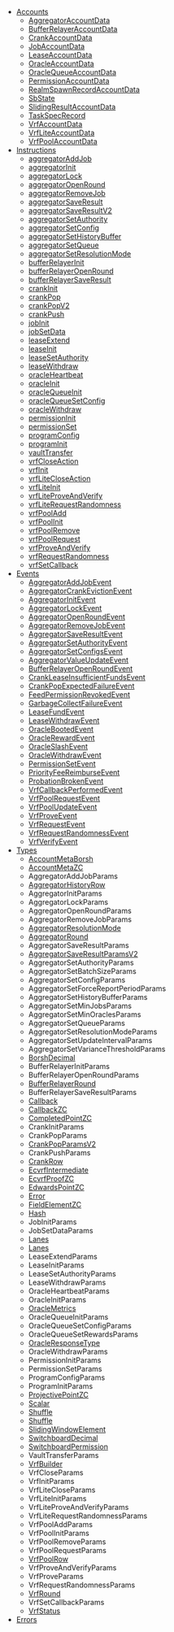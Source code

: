 - [Accounts](/solana/idl/accounts/)
  - [AggregatorAccountData](/solana/idl/accounts/AggregatorAccountData)
  - [BufferRelayerAccountData](/solana/idl/accounts/BufferRelayerAccountData)
  - [CrankAccountData](/solana/idl/accounts/CrankAccountData)
  - [JobAccountData](/solana/idl/accounts/JobAccountData)
  - [LeaseAccountData](/solana/idl/accounts/LeaseAccountData)
  - [OracleAccountData](/solana/idl/accounts/OracleAccountData)
  - [OracleQueueAccountData](/solana/idl/accounts/OracleQueueAccountData)
  - [PermissionAccountData](/solana/idl/accounts/PermissionAccountData)
  - [RealmSpawnRecordAccountData](/solana/idl/accounts/RealmSpawnRecordAccountData)
  - [SbState](/solana/idl/accounts/SbState)
  - [SlidingResultAccountData](/solana/idl/accounts/SlidingResultAccountData)
  - [TaskSpecRecord](/solana/idl/accounts/TaskSpecRecord)
  - [VrfAccountData](/solana/idl/accounts/VrfAccountData)
  - [VrfLiteAccountData](/solana/idl/accounts/VrfLiteAccountData)
  - [VrfPoolAccountData](/solana/idl/accounts/VrfPoolAccountData)
- [Instructions](/solana/idl/instructions)
  - [aggregatorAddJob](/solana/idl/instructions/aggregatorAddJob)
  - [aggregatorInit](/solana/idl/instructions/aggregatorInit)
  - [aggregatorLock](/solana/idl/instructions/aggregatorLock)
  - [aggregatorOpenRound](/solana/idl/instructions/aggregatorOpenRound)
  - [aggregatorRemoveJob](/solana/idl/instructions/aggregatorRemoveJob)
  - [aggregatorSaveResult](/solana/idl/instructions/aggregatorSaveResult)
  - [aggregatorSaveResultV2](/solana/idl/instructions/aggregatorSaveResultV2)
  - [aggregatorSetAuthority](/solana/idl/instructions/aggregatorSetAuthority)
  - [aggregatorSetConfig](/solana/idl/instructions/aggregatorSetConfig)
  - [aggregatorSetHistoryBuffer](/solana/idl/instructions/aggregatorSetHistoryBuffer)
  - [aggregatorSetQueue](/solana/idl/instructions/aggregatorSetQueue)
  - [aggregatorSetResolutionMode](/solana/idl/instructions/aggregatorSetResolutionMode)
  - [bufferRelayerInit](/solana/idl/instructions/bufferRelayerInit)
  - [bufferRelayerOpenRound](/solana/idl/instructions/bufferRelayerOpenRound)
  - [bufferRelayerSaveResult](/solana/idl/instructions/bufferRelayerSaveResult)
  - [crankInit](/solana/idl/instructions/crankInit)
  - [crankPop](/solana/idl/instructions/crankPop)
  - [crankPopV2](/solana/idl/instructions/crankPopV2)
  - [crankPush](/solana/idl/instructions/crankPush)
  - [jobInit](/solana/idl/instructions/jobInit)
  - [jobSetData](/solana/idl/instructions/jobSetData)
  - [leaseExtend](/solana/idl/instructions/leaseExtend)
  - [leaseInit](/solana/idl/instructions/leaseInit)
  - [leaseSetAuthority](/solana/idl/instructions/leaseSetAuthority)
  - [leaseWithdraw](/solana/idl/instructions/leaseWithdraw)
  - [oracleHeartbeat](/solana/idl/instructions/oracleHeartbeat)
  - [oracleInit](/solana/idl/instructions/oracleInit)
  - [oracleQueueInit](/solana/idl/instructions/oracleQueueInit)
  - [oracleQueueSetConfig](/solana/idl/instructions/oracleQueueSetConfig)
  - [oracleWithdraw](/solana/idl/instructions/oracleWithdraw)
  - [permissionInit](/solana/idl/instructions/permissionInit)
  - [permissionSet](/solana/idl/instructions/permissionSet)
  - [programConfig](/solana/idl/instructions/programConfig)
  - [programInit](/solana/idl/instructions/programInit)
  - [vaultTransfer](/solana/idl/instructions/vaultTransfer)
  - [vrfCloseAction](/solana/idl/instructions/vrfCloseAction)
  - [vrfInit](/solana/idl/instructions/vrfInit)
  - [vrfLiteCloseAction](/solana/idl/instructions/vrfLiteCloseAction)
  - [vrfLiteInit](/solana/idl/instructions/vrfLiteInit)
  - [vrfLiteProveAndVerify](/solana/idl/instructions/vrfLiteProveAndVerify)
  - [vrfLiteRequestRandomness](/solana/idl/instructions/vrfLiteRequestRandomness)
  - [vrfPoolAdd](/solana/idl/instructions/vrfPoolAdd)
  - [vrfPoolInit](/solana/idl/instructions/vrfPoolInit)
  - [vrfPoolRemove](/solana/idl/instructions/vrfPoolRemove)
  - [vrfPoolRequest](/solana/idl/instructions/vrfPoolRequest)
  - [vrfProveAndVerify](/solana/idl/instructions/vrfProveAndVerify)
  - [vrfRequestRandomness](/solana/idl/instructions/vrfRequestRandomness)
  - [vrfSetCallback](/solana/idl/instructions/vrfSetCallback)
- [Events](/solana/idl/events)
  - [AggregatorAddJobEvent](/solana/idl/events/AggregatorAddJobEvent)
  - [AggregatorCrankEvictionEvent](/solana/idl/events/AggregatorCrankEvictionEvent)
  - [AggregatorInitEvent](/solana/idl/events/AggregatorInitEvent)
  - [AggregatorLockEvent](/solana/idl/events/AggregatorLockEvent)
  - [AggregatorOpenRoundEvent](/solana/idl/events/AggregatorOpenRoundEvent)
  - [AggregatorRemoveJobEvent](/solana/idl/events/AggregatorRemoveJobEvent)
  - [AggregatorSaveResultEvent](/solana/idl/events/AggregatorSaveResultEvent)
  - [AggregatorSetAuthorityEvent](/solana/idl/events/AggregatorSetAuthorityEvent)
  - [AggregatorSetConfigsEvent](/solana/idl/events/AggregatorSetConfigsEvent)
  - [AggregatorValueUpdateEvent](/solana/idl/events/AggregatorValueUpdateEvent)
  - [BufferRelayerOpenRoundEvent](/solana/idl/events/BufferRelayerOpenRoundEvent)
  - [CrankLeaseInsufficientFundsEvent](/solana/idl/events/CrankLeaseInsufficientFundsEvent)
  - [CrankPopExpectedFailureEvent](/solana/idl/events/CrankPopExpectedFailureEvent)
  - [FeedPermissionRevokedEvent](/solana/idl/events/FeedPermissionRevokedEvent)
  - [GarbageCollectFailureEvent](/solana/idl/events/GarbageCollectFailureEvent)
  - [LeaseFundEvent](/solana/idl/events/LeaseFundEvent)
  - [LeaseWithdrawEvent](/solana/idl/events/LeaseWithdrawEvent)
  - [OracleBootedEvent](/solana/idl/events/OracleBootedEvent)
  - [OracleRewardEvent](/solana/idl/events/OracleRewardEvent)
  - [OracleSlashEvent](/solana/idl/events/OracleSlashEvent)
  - [OracleWithdrawEvent](/solana/idl/events/OracleWithdrawEvent)
  - [PermissionSetEvent](/solana/idl/events/PermissionSetEvent)
  - [PriorityFeeReimburseEvent](/solana/idl/events/PriorityFeeReimburseEvent)
  - [ProbationBrokenEvent](/solana/idl/events/ProbationBrokenEvent)
  - [VrfCallbackPerformedEvent](/solana/idl/events/VrfCallbackPerformedEvent)
  - [VrfPoolRequestEvent](/solana/idl/events/VrfPoolRequestEvent)
  - [VrfPoolUpdateEvent](/solana/idl/events/VrfPoolUpdateEvent)
  - [VrfProveEvent](/solana/idl/events/VrfProveEvent)
  - [VrfRequestEvent](/solana/idl/events/VrfRequestEvent)
  - [VrfRequestRandomnessEvent](/solana/idl/events/VrfRequestRandomnessEvent)
  - [VrfVerifyEvent](/solana/idl/events/VrfVerifyEvent)
- [Types](/solana/idl/types)
  - [AccountMetaBorsh](/solana/idl/types/AccountMetaBorsh)
  - [AccountMetaZC](/solana/idl/types/AccountMetaZC)
  - AggregatorAddJobParams
  - [AggregatorHistoryRow](/solana/idl/types/AggregatorHistoryRow)
  - AggregatorInitParams
  - AggregatorLockParams
  - AggregatorOpenRoundParams
  - AggregatorRemoveJobParams
  - [AggregatorResolutionMode](/solana/idl/types/AggregatorResolutionMode)
  - [AggregatorRound](/solana/idl/types/AggregatorRound)
  - AggregatorSaveResultParams
  - [AggregatorSaveResultParamsV2](/solana/idl/types/AggregatorSaveResultParamsV2)
  - AggregatorSetAuthorityParams
  - AggregatorSetBatchSizeParams
  - AggregatorSetConfigParams
  - AggregatorSetForceReportPeriodParams
  - AggregatorSetHistoryBufferParams
  - AggregatorSetMinJobsParams
  - AggregatorSetMinOraclesParams
  - AggregatorSetQueueParams
  - AggregatorSetResolutionModeParams
  - AggregatorSetUpdateIntervalParams
  - AggregatorSetVarianceThresholdParams
  - [BorshDecimal](/solana/idl/types/BorshDecimal)
  - BufferRelayerInitParams
  - BufferRelayerOpenRoundParams
  - [BufferRelayerRound](/solana/idl/types/BufferRelayerRound)
  - BufferRelayerSaveResultParams
  - [Callback](/solana/idl/types/Callback)
  - [CallbackZC](/solana/idl/types/CallbackZC)
  - [CompletedPointZC](/solana/idl/types/CompletedPointZC)
  - CrankInitParams
  - CrankPopParams
  - [CrankPopParamsV2](/solana/idl/types/CrankPopParamsV2)
  - CrankPushParams
  - [CrankRow](/solana/idl/types/CrankRow)
  - [EcvrfIntermediate](/solana/idl/types/EcvrfIntermediate)
  - [EcvrfProofZC](/solana/idl/types/EcvrfProofZC)
  - [EdwardsPointZC](/solana/idl/types/EdwardsPointZC)
  - [Error](/solana/idl/types/Error)
  - [FieldElementZC](/solana/idl/types/FieldElementZC)
  - [Hash](/solana/idl/types/Hash)
  - JobInitParams
  - JobSetDataParams
  - [Lanes](/solana/idl/types/Lanes)
  - [Lanes](/solana/idl/types/Lanes)
  - LeaseExtendParams
  - LeaseInitParams
  - LeaseSetAuthorityParams
  - LeaseWithdrawParams
  - OracleHeartbeatParams
  - OracleInitParams
  - [OracleMetrics](/solana/idl/types/OracleMetrics)
  - OracleQueueInitParams
  - OracleQueueSetConfigParams
  - OracleQueueSetRewardsParams
  - [OracleResponseType](/solana/idl/types/OracleResponseType)
  - OracleWithdrawParams
  - PermissionInitParams
  - PermissionSetParams
  - ProgramConfigParams
  - ProgramInitParams
  - [ProjectivePointZC](/solana/idl/types/ProjectivePointZC)
  - [Scalar](/solana/idl/types/Scalar)
  - [Shuffle](/solana/idl/types/Shuffle)
  - [Shuffle](/solana/idl/types/Shuffle)
  - [SlidingWindowElement](/solana/idl/types/SlidingWindowElement)
  - [SwitchboardDecimal](/solana/idl/types/SwitchboardDecimal)
  - [SwitchboardPermission](/solana/idl/types/SwitchboardPermission)
  - VaultTransferParams
  - [VrfBuilder](/solana/idl/types/VrfBuilder)
  - VrfCloseParams
  - VrfInitParams
  - VrfLiteCloseParams
  - VrfLiteInitParams
  - VrfLiteProveAndVerifyParams
  - VrfLiteRequestRandomnessParams
  - VrfPoolAddParams
  - VrfPoolInitParams
  - VrfPoolRemoveParams
  - VrfPoolRequestParams
  - [VrfPoolRow](/solana/idl/types/VrfPoolRow)
  - VrfProveAndVerifyParams
  - VrfProveParams
  - VrfRequestRandomnessParams
  - [VrfRound](/solana/idl/types/VrfRound)
  - VrfSetCallbackParams
  - [VrfStatus](/solana/idl/types/VrfStatus)
- [Errors](/solana/idl/errors)
